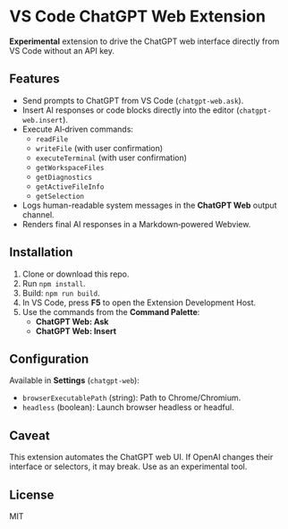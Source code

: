 # VS Code ChatGPT Web Extension

**Experimental** extension to drive the ChatGPT web interface directly from VS Code without an API key.

## Features

- Send prompts to ChatGPT from VS Code (`chatgpt-web.ask`).
- Insert AI responses or code blocks directly into the editor (`chatgpt-web.insert`).
- Execute AI‑driven commands:
  - `readFile`
  - `writeFile` (with user confirmation)
  - `executeTerminal` (with user confirmation)
  - `getWorkspaceFiles`
  - `getDiagnostics`
  - `getActiveFileInfo`
  - `getSelection`
- Logs human-readable system messages in the **ChatGPT Web** output channel.
- Renders final AI responses in a Markdown‑powered Webview.

## Installation

1. Clone or download this repo.
2. Run `npm install`.
3. Build: `npm run build`.
4. In VS Code, press **F5** to open the Extension Development Host.
5. Use the commands from the **Command Palette**:
   - **ChatGPT Web: Ask** 
   - **ChatGPT Web: Insert**

## Configuration

Available in **Settings** (`chatgpt-web`):

- `browserExecutablePath` (string): Path to Chrome/Chromium.
- `headless` (boolean): Launch browser headless or headful.

## Caveat

This extension automates the ChatGPT web UI. If OpenAI changes their interface or selectors, it may break. Use as an experimental tool.

## License

MIT

